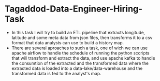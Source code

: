 # Tagaddod-Data-Engineer-Hiring-Task

- In this task I will try to build an ETL pipeline that extracts longitude, latitude and some meta data from json files, then transforms it to a csv format that data analysts can use to build a history map.
- There are several aproaches to such a task, one of wich we can use apache airflow to handle the schedule of running the python sccripts that will transform and extract the data, and use apache kafka to handle the consumtion of the extracted and the transformed data where the extracted data is loaded into a data-lake/data-warehouse and the transformed data is fed to the analyst's map.
